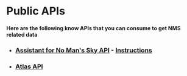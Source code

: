 # Public APIs
#### Here are the following know APIs that you can consume to get NMS related data

- ### [Assistant for No Man's Sky API](https://api.nmsassistant.com) - [Instructions](./instructions/AssistantNMS.md)
- ### [Atlas API](https://api.nebulr.dev/docs/atlas/v1)
